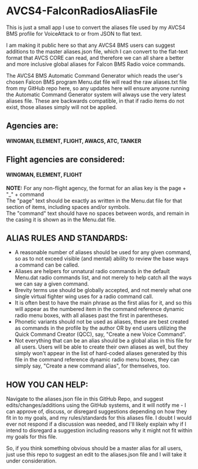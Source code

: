 # AVCS4-FalconRadiosAliasFile

This is just a small app I use to convert the aliases file used by my AVCS4 BMS profile for VoiceAttack to or from JSON to flat text.

I am making it public here so that any AVCS4 BMS users can suggest additions to the master aliases.json file, which I can convert to the flat-text format that AVCS CORE can read, and therefore we can all share a better and more inclusive global aliases for Falcon BMS Radio voice commands.

The AVCS4 BMS Automatic Command Generator which reads the user's chosen Falcon BMS program Menu.dat file will read the raw aliases.txt file from my GitHub repo here, so any updates here will ensure anyone running the Automatic Command Generator system will always use the very latest aliases file.  These are backwards compatible, in that if radio items do not exist, those aliases simply will not be applied.

## Agencies are:
#### WINGMAN, ELEMENT, FLIGHT, AWACS, ATC, TANKER

## Flight agencies are considered:
#### WINGMAN, ELEMENT, FLIGHT

**NOTE:**
For any non-flight agency, the format for an alias key is the page + "_" + command  
The "page" text should be exactly as written in the Menu.dat file for that section of items, including spaces and/or symbols.  
The "command" text should have no spaces between words, and remain in the casing it is shown as in the Menu.dat file.  

## ALIAS RULES AND STANDARDS:
- A reasonable number of aliases should be used for any given command, so as to not exceed visible (and mental) ability to review the base ways a command can be called.
- Aliases are helpers for unnatural radio commands in the default Menu.dat radio commands list, and not merely to help catch all the ways we can say a given command.
- Brevity terms use should be globally accepted, and not merely what one single virtual fighter wing uses for a radio command call.
- It is often best to have the main phrase as the first alias for it, and so this will appear as the numbered item in the command reference dynamic radio menu boxes, with all aliases past the first in parentheses.
- Phonetic variants should not be used as aliases, these are best created as commands in the profile by the author OR by end users utilizing the Quick Command Creator (QCC), say, "Create a new Voice Command".
- Not everything that can be an alias should be a global alias in this file for all users.  Users will be able to create their own aliases as well, but they simply won't appear in the list of hard-coded aliases generated by this file in the command reference dynamic radio menu boxes, they can simply say, "Create a new command alias", for themselves, too.



## HOW YOU CAN HELP:
Navigate to the aliases.json file in this GitHub Repo, and suggest edits/changes/additions using the GitHub systems, and it will notify me - I can approve of, discuss, or disregard suggestions depending on how they fit in to my goals, and my rules/standards for this aliases file.  I doubt I would ever not respond if a discussion was needed, and I'll likely explain why if I intend to disregard a suggestion including reasons why it might not fit within my goals for this file.  
  
So, if you think something obvious should be a master alias for all users, just use this repo to suggest an edit to the aliases.json file and I will take it under consideration.

